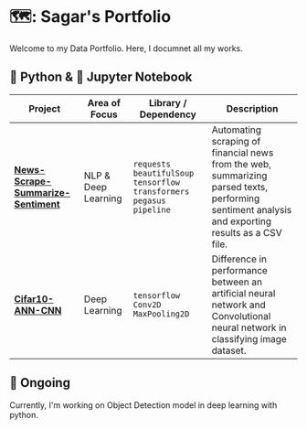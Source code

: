# 🗺️: Sagar's Portfolio

Welcome to my Data Portfolio. Here, I documnet all my works.

## 🐍 Python &  📙 Jupyter Notebook

| Project | Area of Focus | Library / Dependency | Description |
|---|---|---|---|
| [**News-Scrape-Summarize-Sentiment**](https://github.com/skadoozy/News-Scrape-Summarize-Sentiment) | NLP & Deep Learning | `requests` `beautifulSoup` `tensorflow` `transformers` `pegasus` `pipeline` | Automating scraping of financial news from the web, summarizing parsed texts, performing sentiment analysis and exporting results as a CSV file. |
| [**Cifar10-ANN-CNN**](https://github.com/skadoozy/Cifar10-ANN-CNN) | Deep Learning | `tensorflow` `Conv2D` `MaxPooling2D` | Difference in performance between an artificial neural network and Convolutional neural network in classifying image dataset. |

## 🤔 Ongoing

Currently, I'm working on Object Detection model in deep learning with python.
